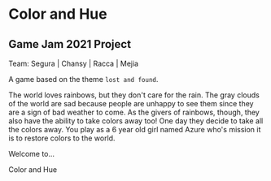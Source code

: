 # Color and Hue

## Game Jam 2021 Project
Team: Segura | Chansy | Racca | Mejia

A game based on the theme `lost and found`.

The world loves rainbows, but they don't care for the rain.
The gray clouds of the world are sad because people are
unhappy to see them since they are a sign of bad weather to come.
As the givers of rainbows, though, they also have the ability to take colors away too!
One day they decide to take all the colors away. You play as a 6 year old girl
named Azure who's mission it is to restore colors to the world.

Welcome to...

Color and Hue
